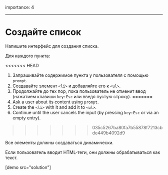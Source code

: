 importance: 4

---

# Создайте список

Напишите интерфейс для создания списка.

Для каждого пункта:

<<<<<<< HEAD
1. Запрашивайте содержимое пункта у пользователя с помощью  `prompt`.
2. Создавайте элемент `<li>` и добавляйте его к `<ul>`.
3. Продолжайте до тех пор, пока пользователь не отменит ввод (нажатием клавиши `key:Esc` или введя пустую строку).
=======
1. Ask a user about its content using `prompt`.
2. Create the `<li>` with it and add it to `<ul>`.
3. Continue until the user cancels the input (by pressing `key:Esc` or via an empty entry).
>>>>>>> 035c5267ba80fa7b55878f7213cbde449b4092d9

Все элементы должны создаваться динамически.

Если пользователь вводит HTML-теги, они должны обрабатываться как текст.

[demo src="solution"]
